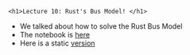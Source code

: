 
~~~
<h1>Lecture 10: Rust's Bus Model! </h1>
~~~


* We talked about how to solve the Rust Bus Model
* The notebook is [here](https://github.com/floswald/NumericalMethods/tree/master/lecture_notebooks/week10)
* Here is a static [version](https://raw.githack.com/floswald/NumericalMethods/tree/master/lecture_notebooks/week10/Zurcher.html)

